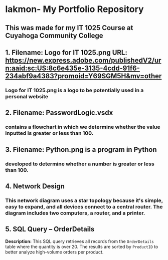 # lakmon- My Portfolio Repository
## This was made for my IT 1025 Course at Cuyahoga Community College
## 1. Filename: Logo for IT 1025.png URL: https://new.express.adobe.com/publishedV2/urn:aaid:sc:US:8c6e435e-3135-4cdd-91f6-234abf9a4383?promoid=Y69SGM5H&mv=other
###     Logo for IT 1025.png is a logo to be potentially used in a personal website 
## 2. Filename: PasswordLogic.vsdx 
###     contains a flowchart in which we determine whether the value inputted is greater or less than 100. 
## 3. Filename: Python.png is a program in Python 
###     developed to determine whether a number is greater or less than 100.
## 4. Network Design
### This network diagram uses a star topology because it's simple, easy to expand, and all devices connect to a central router. The diagram includes two computers, a router, and a printer.
## 5. SQL Query – OrderDetails
**Description:** This SQL query retrieves all records from the `OrderDetails` table where the quantity is over 20. The results are sorted by `ProductID` to better analyze high-volume orders per product.
